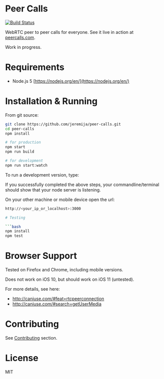 # Peer Calls

[![Build Status](https://travis-ci.org/jeremija/peer-calls.svg?branch=master)](https://travis-ci.org/jeremija/peer-calls)

WebRTC peer to peer calls for everyone. See it live in action at
[peercalls.com](https://peercalls.com).

Work in progress.

# Requirements
 - Node.js 5 [https://nodejs.org/en/](https://nodejs.org/en/)

# Installation & Running

From git source:

```bash
git clone https://github.com/jeremija/peer-calls.git
cd peer-calls
npm install

# for production
npm start
npm run build

# for development
npm run start:watch
```

To run a development version, type:



If you successfully completed the above steps, your commandline/terminal should
show that your node server is listening.

On your other machine or mobile device open the url:

```bash
http://<your_ip_or_localhost>:3000

# Testing

```bash
npm install
npm test
```

# Browser Support

Tested on Firefox and Chrome, including mobile versions.

Does not work on iOS 10, but should work on iOS 11 (untested).

For more details, see here:

- http://caniuse.com/#feat=rtcpeerconnection
- http://caniuse.com/#search=getUserMedia

# Contributing

See [Contributing](CONTRIBUTING.md) section.

# License

MIT
